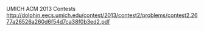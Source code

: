 UMICH ACM 2013 Contests
http://dolphin.eecs.umich.edu/contest/2013/contest2/problems/contest2.2677a26526a260d6f54d7ca38f0b3ed2.pdf